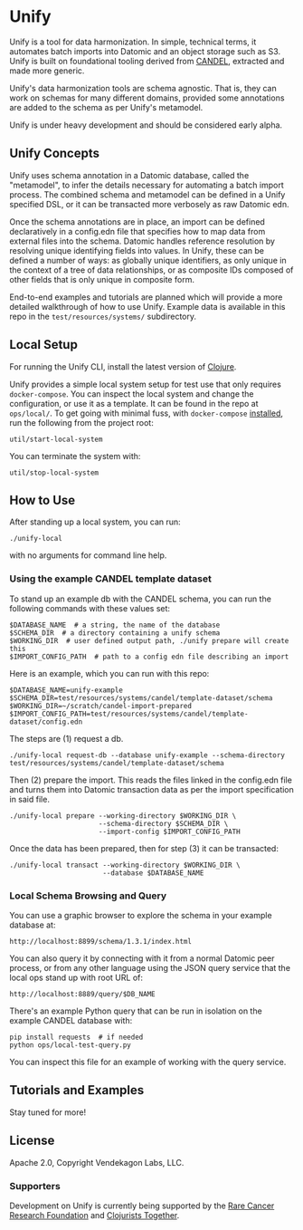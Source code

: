 # Unify

Unify is a tool for data harmonization. In simple, technical terms,
it automates batch imports into Datomic and an object storage such as
S3. Unify is built on foundational tooling derived from
[CANDEL](https://github.com/CANDELBio), extracted and made more generic.

Unify's data harmonization tools are schema agnostic. That is, they can
work on schemas for many different domains, provided some annotations are
added to the schema as per Unify's metamodel.

Unify is under heavy development and should be considered early alpha.

## Unify Concepts

Unify uses schema annotation in a Datomic database, called the "metamodel", to
infer the details necessary for automating a batch import process. The combined
schema and metamodel can be defined in a Unify specified DSL, or it can be
transacted more verbosely as raw Datomic edn.

Once the schema annotations are in place, an import can be defined declaratively
in a config.edn file that specifies how to map data from external files into the schema.
Datomic handles reference resolution by resolving unique identifying fields into values.
In Unify, these can be defined a number of ways: as globally unique identifiers, as only
unique in the context of a tree of data relationships, or as composite IDs composed of other fields
that is only unique in composite form.

End-to-end examples and tutorials are planned which will provide a more detailed
walkthrough of how to use Unify. Example data is available in this repo in the
`test/resources/systems/` subdirectory.

## Local Setup

For running the Unify CLI, install the latest version of
[Clojure](https://clojure.org/guides/install_clojure).

Unify provides a simple local system setup for test use that only requires
`docker-compose`. You can inspect the local system and change the configuration,
or use it as a template. It can be found in the repo at `ops/local/`. To
get going with minimal fuss, with `docker-compose`
[installed](https://docs.docker.com/desktop/install/), run the following from
the project root:

```
util/start-local-system
```

You can terminate the system with:

```
util/stop-local-system
```

## How to Use

After standing up a local system, you can run:

```
./unify-local
```

with no arguments for command line help.

### Using the example CANDEL template dataset

To stand up an example db with the
CANDEL schema, you can run the following commands with these values set:

```
$DATABASE_NAME  # a string, the name of the database
$SCHEMA_DIR  # a directory containing a unify schema
$WORKING_DIR  # user defined output path, ./unify prepare will create this
$IMPORT_CONFIG_PATH  # path to a config edn file describing an import
```

Here is an example, which you can run with this repo:

```
$DATABASE_NAME=unify-example
$SCHEMA_DIR=test/resources/systems/candel/template-dataset/schema
$WORKING_DIR=~/scratch/candel-import-prepared
$IMPORT_CONFIG_PATH=test/resources/systems/candel/template-dataset/config.edn
```

The steps are (1) request a db.

```
./unify-local request-db --database unify-example --schema-directory test/resources/systems/candel/template-dataset/schema
```

Then (2) prepare the import. This reads the files linked in the config.edn file
and turns them into Datomic transaction data as per the import specification in
said file.

```
./unify-local prepare --working-directory $WORKING_DIR \
                      --schema-directory $SCHEMA_DIR \
                      --import-config $IMPORT_CONFIG_PATH
```

Once the data has been prepared, then for step (3) it can be transacted:

```
./unify-local transact --working-directory $WORKING_DIR \
                       --database $DATABASE_NAME
```

### Local Schema Browsing and Query

You can use a graphic browser to explore the schema in your example database at:

```
http://localhost:8899/schema/1.3.1/index.html
```

You can also query it by connecting with it from a normal Datomic peer process,
or from any other language using the JSON query service that the local ops stand
up with root URL of:

```
http://localhost:8889/query/$DB_NAME
```

There's an example Python query that can be run in isolation on the example
CANDEL database with:

```
pip install requests  # if needed
python ops/local-test-query.py
```

You can inspect this file for an example of working with the query service.

## Tutorials and Examples

Stay tuned for more!

## License

Apache 2.0, Copyright Vendekagon Labs, LLC.

### Supporters

Development on Unify is currently being supported by the
[Rare Cancer Research Foundation](https://rarecancer.org)
and [Clojurists Together](https://www.clojuriststogether.org).
